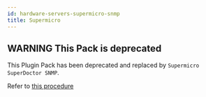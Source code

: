 ```yaml
---
id: hardware-servers-supermicro-snmp
title: Supermicro
---
```


## **WARNING** This Pack is deprecated

This Plugin Pack has been deprecated and replaced by `Supermicro SuperDoctor SNMP`. 

Refer to [this procedure](hardware-servers-supermicro-superdoctor-snmp.html)
